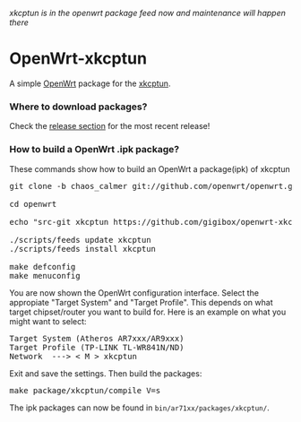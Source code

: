 *xkcptun is in the openwrt package feed now and maintenance will happen there*

OpenWrt-xkcptun
=================

A simple [OpenWrt](https://openwrt.org) package for the [xkcptun](https://github.com/liudf0716/xkcptun).

### Where to download packages?

Check the [release section](https://github.com/gigibox/openwrt-xkcptun/releases) for the most recent release!

### How to build a OpenWrt .ipk package?

These commands show how to build an OpenWrt a package(ipk) of xkcptun
<pre>
git clone -b chaos_calmer git://github.com/openwrt/openwrt.git

cd openwrt

echo "src-git xkcptun https://github.com/gigibox/openwrt-xkcptun.git" >> feeds.conf.default

./scripts/feeds update xkcptun
./scripts/feeds install xkcptun

make defconfig
make menuconfig
</pre>

You are now shown the OpenWrt configuration interface.
Select the appropiate "Target System" and "Target Profile".
This depends on what target chipset/router you want to build for.
Here is an example on what you might want to select:

<pre>
Target System (Atheros AR7xxx/AR9xxx)
Target Profile (TP-LINK TL-WR841N/ND)
Network  ---> < M > xkcptun
</pre>

Exit and save the settings. Then build the packages:

<pre>
make package/xkcptun/compile V=s
</pre>

The ipk packages can now be found in `bin/ar71xx/packages/xkcptun/`.

